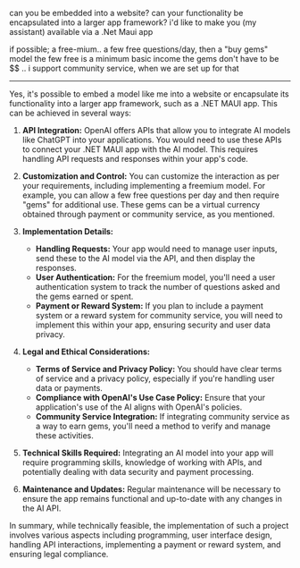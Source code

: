 
can you be embedded into a website? 
can your functionality be encapsulated into a larger app framework? 
i'd like to make you (my assistant) available via a .Net Maui app

if possible; a free-mium.. a few free questions/day, then a "buy gems" model
the few free is a minimum basic income
the gems don't have to be $$ .. i support community service, when we are set up for that 

-----

Yes, it's possible to embed a model like me into a website or encapsulate its functionality into a larger app framework, such as a .NET MAUI app. This can be achieved in several ways:

1. **API Integration:** OpenAI offers APIs that allow you to integrate AI models like ChatGPT into your applications. You would need to use these APIs to connect your .NET MAUI app with the AI model. This requires handling API requests and responses within your app's code.

2. **Customization and Control:** You can customize the interaction as per your requirements, including implementing a freemium model. For example, you can allow a few free questions per day and then require "gems" for additional use. These gems can be a virtual currency obtained through payment or community service, as you mentioned.

3. **Implementation Details:**
   - **Handling Requests:** Your app would need to manage user inputs, send these to the AI model via the API, and then display the responses.
   - **User Authentication:** For the freemium model, you'll need a user authentication system to track the number of questions asked and the gems earned or spent.
   - **Payment or Reward System:** If you plan to include a payment system or a reward system for community service, you will need to implement this within your app, ensuring security and user data privacy.

4. **Legal and Ethical Considerations:**
   - **Terms of Service and Privacy Policy:** You should have clear terms of service and a privacy policy, especially if you're handling user data or payments.
   - **Compliance with OpenAI's Use Case Policy:** Ensure that your application's use of the AI aligns with OpenAI's policies.
   - **Community Service Integration:** If integrating community service as a way to earn gems, you'll need a method to verify and manage these activities.

5. **Technical Skills Required:** Integrating an AI model into your app will require programming skills, knowledge of working with APIs, and potentially dealing with data security and payment processing.

6. **Maintenance and Updates:** Regular maintenance will be necessary to ensure the app remains functional and up-to-date with any changes in the AI API.

In summary, while technically feasible, the implementation of such a project involves various aspects including programming, user interface design, handling API interactions, implementing a payment or reward system, and ensuring legal compliance.